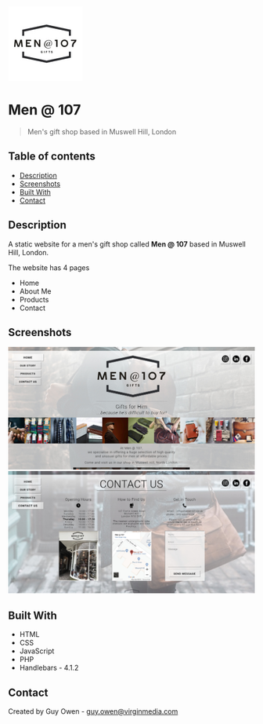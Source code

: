![Men at 107 logo](./apple-touch-icon-152x152-precomposed.png)

# Men @ 107
> Men's gift shop based in Muswell Hill, London

## Table of contents
* [Description](#description)
* [Screenshots](#screenshots)
* [Built With](#built-with)
* [Contact](#contact)

## Description
A static website for a men's gift shop called **Men @ 107** based in Muswell Hill, London.

The website has 4 pages
* Home
* About Me
* Products
* Contact

## Screenshots
![Home page](./Images/screenshot_home.jpg)
![Contact page](./Images/screenshot_contact.jpg)

## Built With
* HTML
* CSS
* JavaScript
* PHP
* Handlebars - 4.1.2

## Contact
Created by Guy Owen - guy.owen@virginmedia.com